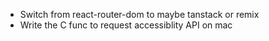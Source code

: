 - Switch from react-router-dom to maybe tanstack or remix
- Write the C func to request accessiblity API on mac